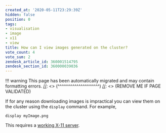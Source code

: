 ```yaml
---
created_at: '2020-05-11T23:29:39Z'
hidden: false
position: 0
tags:
- visualisation
- image
- x11
- view
title: How can I view images generated on the cluster?
vote_count: 4
vote_sum: 2
zendesk_article_id: 360001514795
zendesk_section_id: 360000039036
---
```




[//]: <> (REMOVE ME IF PAGE VALIDATED)
[//]: <> (vvvvvvvvvvvvvvvvvvvv)
!!! warning
    This page has been automatically migrated and may contain formatting errors.
[//]: <> (^^^^^^^^^^^^^^^^^^^^)
[//]: <> (REMOVE ME IF PAGE VALIDATED)

If for any reason downloading images is impractical you can view them on
the cluster using the `display` command. For example,

``` sl
display myImage.png
```

This requires a [working X-11
server](../../../Scientific_Computing/Terminal_Setup/X11_on_NeSI).